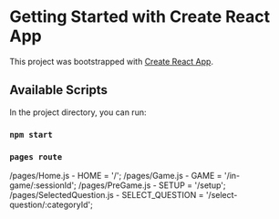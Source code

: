 # Getting Started with Create React App

This project was bootstrapped with [Create React App](https://github.com/facebook/create-react-app).

## Available Scripts

In the project directory, you can run:

### `npm start`

### `pages route`
/pages/Home.js - HOME = '/';
/pages/Game.js - GAME = '/in-game/:sessionId';
/pages/PreGame.js - SETUP = '/setup';
/pages/SelectedQuestion.js - SELECT_QUESTION = '/select-question/:categoryId';